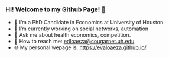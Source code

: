 ### Hi! Welcome to my Github Page! 👋

- 🌱 I’m a PhD Candidate in Economics at University of Houston
- 🔭 I’m currently working on social networks, automation
- 💬 Ask me about health economics, competition.
- 📧 How to reach me: edloaeza@cougarnet.uh.edu
- 🌐 My personal wepage is: https://evaloaeza.github.io/
